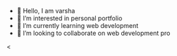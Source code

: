 - 👋 Hello, I am varsha
- 👀 I’m interested in personal portfolio
- 🌱 I’m currently learning web development
- 💞️ I’m looking to collaborate on web development pro

<
